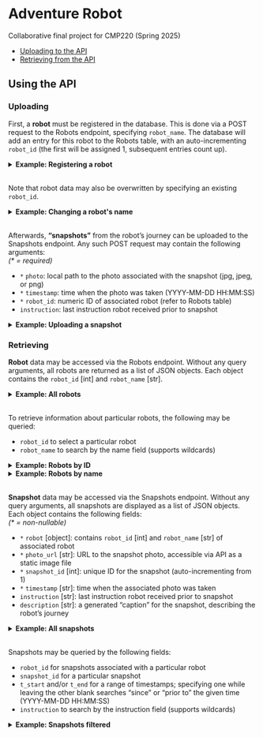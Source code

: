 # Adventure Robot
Collaborative final project for CMP220 (Spring 2025)
- [Uploading to the API](#uploading)
- [Retrieving from the API](#retrieving)

## Using the API

### Uploading

First, a **robot** must be registered in the database. This is done via a POST request to the Robots endpoint, specifying `robot_name`. The database will add an entry for this robot to the Robots table, with an auto-incrementing `robot_id` (the first will be assigned 1, subsequent entries count up).

<details>
<summary><b>Example: Registering a robot</b></summary>

```sh
curl -X POST "http://localhost:5001/robots" \
     -F "robot_name=Justin"
```
</details>

<br>

Note that robot data may also be overwritten by specifying an existing `robot_id`.

<details>
<summary><b>Example: Changing a robot's name</b></summary>

```sh
curl -X POST "http://localhost:5001/robots" \
     -F "robot_id=1"
     -F "robot_name=PhilBot"
```
</details>

<br>

Afterwards, **“snapshots”** from the robot’s journey can be uploaded to the Snapshots endpoint. Any such POST request may contain the following arguments: \
*(\* = required)*
- `*` `photo`: local path to the photo associated with the snapshot (jpg, jpeg, or png)
- `*` `timestamp`: time when the photo was taken (YYYY-MM-DD HH:MM:SS)
- `*` `robot_id`: numeric ID of associated robot (refer to Robots table)
- `instruction`: last instruction robot received prior to snapshot

<details>
<summary><b>Example: Uploading a snapshot</b></summary>

```sh
curl -X POST "http://localhost:5001/snapshots" \
     -F "photo=@/Users/max.crawford/Desktop/placeholder.png" \
     -F "timestamp=2025-04-01 12:01:23" \
     -F "instruction=move forward" \
     -F "robot_id=1"
```
</details>

### Retrieving
**Robot** data may be accessed via the Robots endpoint. Without any query arguments, all robots are returned as a list of JSON objects. Each object contains the `robot_id` [int] and `robot_name` [str].

<details>
<summary><b>Example: All robots</b></summary>

```sh
curl -X GET "http://localhost:5001/robots"
```
```json
[
  {
    "robot_id": 1,
    "robot_name": "Justin"
  },
  {
    "robot_id": 2,
    "robot_name": "Dustin"
  }
]
```
</details>

<br>

To retrieve information about particular robots, the following may be queried:
- `robot_id` to select a particular robot
- `robot_name` to search by the name field (supports wildcards)

<details>
<summary><b>Example: Robots by ID</b></summary>

```sh
curl -X GET "http://localhost:5001/robots/?robot_id=1"
```
```json
[
  {
    "robot_id": 1,
    "robot_name": "Justin"
  }
]
```
</details>
<details>
<summary><b>Example: Robots by name</b></summary>

```sh
curl -X GET "http://localhost:5001/robots?robot_name=%stin"
```
```json
[
  {
    "robot_id": 1,
    "robot_name": "Justin"
  },
  {
    "robot_id": 2,
    "robot_name": "Dustin"
  }
]
```
</details>

<br>

**Snapshot** data may be accessed via the Snapshots endpoint. Without any query arguments, all snapshots are displayed as a list of JSON objects. Each object contains the following fields:\
*(\* = non-nullable)*
- `*` `robot` [object]: contains `robot_id` [int] and `robot_name` [str] of associated robot
- `*` `photo_url` [str]: URL to the snapshot photo, accessible via API as a static image file
- `*` `snapshot_id` [int]: unique ID for the snapshot (auto-incrementing from 1)
- `*` `timestamp` [str]: time when the associated photo was taken
- `instruction` [str]: last instruction robot received prior to snapshot
- `description` [str]: a generated “caption” for the snapshot, describing the robot’s journey
  
<details>
<summary><b>Example: All snapshots</b></summary>

```sh
curl -X GET "http://localhost:5001/snapshots"
```
```json
[
  {
    "robot": {
      "robot_id": 1,
      "robot_name": "Justin"
    },
    "photo_url": "http://localhost:5001/snapshots/AdK5Kywr4eMCvA2immSYEQ.png",
    "snapshot_id": 1,
    "timestamp": "2025-04-01T12:01:23",
    "instruction": "move forward",
    "description": null
  },
  {
    "robot": {
      "robot_id": 1,
      "robot_name": "Justin"
    },
    "photo_url": "http://localhost:5001/snapshots/XpeqTcyLcCjuQHCSrWEhf2.png",
    "snapshot_id": 2,
    "timestamp": "2025-04-01T12:05:00",
    "instruction": null,
    "description": null
  },
  {
    "robot": {
      "robot_id": 2,
      "robot_name": "Dustin"
    },
    "photo_url": "http://localhost:5001/snapshots/JkE43eBbfRXcPs4rmtByrh.png",
    "snapshot_id": 3,
    "timestamp": "2025-04-02T00:00:01",
    "instruction": "move backward",
    "description": null
  }
]
```
</details>

<br>

Snapshots may be queried by the following fields:
- `robot_id` for snapshots associated with a particular robot
- `snapshot_id` for a particular snapshot
- `t_start` and/or `t_end` for a range of timestamps; specifying one while leaving the other blank searches “since” or “prior to” the given time (YYYY-MM-DD HH:MM:SS)
- `instruction` to search by the instruction field (supports wildcards)

<details>
<summary><b>Example: Snapshots filtered</b></summary>

```sh
curl -X GET "http://localhost:5001/snapshots?t_start=2025-04-01%2012:05:00&robot_id=2"
```
```json
[
  {
    "robot": {
      "robot_id": 2,
      "robot_name": "Dustin"
    },
    "photo_url": "http://localhost:5001/snapshots/JkE43eBbfRXcPs4rmtByrh.png",
    "snapshot_id": 3,
    "timestamp": "2025-04-02T00:00:01",
    "instruction": "move backward",
    "description": null
  }
]
```
</details>
